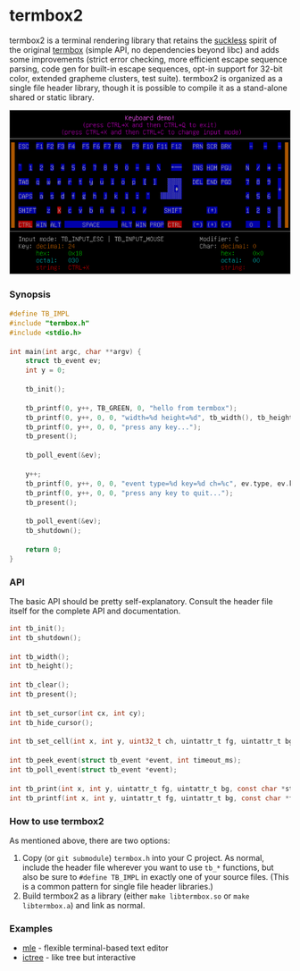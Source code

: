 # termbox2

termbox2 is a terminal rendering library that retains the [suckless][0] spirit
of the original [termbox][1] (simple API, no dependencies beyond libc) and adds
some improvements (strict error checking, more efficient escape sequence
parsing, code gen for built-in escape sequences, opt-in support for 32-bit
color, extended grapheme clusters, test suite). termbox2 is organized as a
single file header library, though it is possible to compile it as a
stand-alone shared or static library.

![keyboard demo](demo/keyboard.gif)

### Synopsis

```c
#define TB_IMPL
#include "termbox.h"
#include <stdio.h>

int main(int argc, char **argv) {
    struct tb_event ev;
    int y = 0;

    tb_init();

    tb_printf(0, y++, TB_GREEN, 0, "hello from termbox");
    tb_printf(0, y++, 0, 0, "width=%d height=%d", tb_width(), tb_height());
    tb_printf(0, y++, 0, 0, "press any key...");
    tb_present();

    tb_poll_event(&ev);

    y++;
    tb_printf(0, y++, 0, 0, "event type=%d key=%d ch=%c", ev.type, ev.key, ev.ch);
    tb_printf(0, y++, 0, 0, "press any key to quit...");
    tb_present();

    tb_poll_event(&ev);
    tb_shutdown();

    return 0;
}
```

### API

The basic API should be pretty self-explanatory. Consult the header file itself
for the complete API and documentation.

```c
int tb_init();
int tb_shutdown();

int tb_width();
int tb_height();

int tb_clear();
int tb_present();

int tb_set_cursor(int cx, int cy);
int tb_hide_cursor();

int tb_set_cell(int x, int y, uint32_t ch, uintattr_t fg, uintattr_t bg);

int tb_peek_event(struct tb_event *event, int timeout_ms);
int tb_poll_event(struct tb_event *event);

int tb_print(int x, int y, uintattr_t fg, uintattr_t bg, const char *str);
int tb_printf(int x, int y, uintattr_t fg, uintattr_t bg, const char *fmt, ...);
```

### How to use termbox2

As mentioned above, there are two options:

1. Copy (or `git submodule`) `termbox.h` into your C project. As normal, include
   the header file wherever you want to use `tb_*` functions, but also be sure
   to `#define TB_IMPL` in exactly one of your source files. (This is a common
   pattern for single file header libraries.)
2. Build termbox2 as a library (either `make libtermbox.so` or
   `make libtermbox.a`) and link as normal.

### Examples

* [mle][2] - flexible terminal-based text editor
* [ictree][3] - like tree but interactive

[0]: https://suckless.org
[1]: https://github.com/termbox/termbox
[2]: https://github.com/adsr/mle
[3]: https://github.com/NikitaIvanovV/ictree

